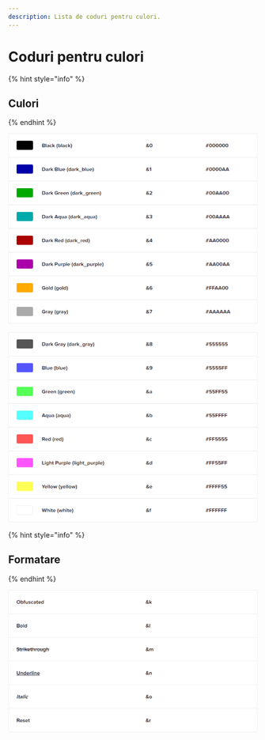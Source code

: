 ```yaml
---
description: Lista de coduri pentru culori.
---
```


# Coduri pentru culori

{% hint style="info" %}
## Culori
{% endhint %}

![](../.gitbook/assets/2021-02-20_22-29-05_brave.png)

![](../.gitbook/assets/2021-02-20_22-32-09_brave.png)

{% hint style="info" %}
## Formatare
{% endhint %}

![](../.gitbook/assets/2021-02-20_22-35-47_brave.png)



